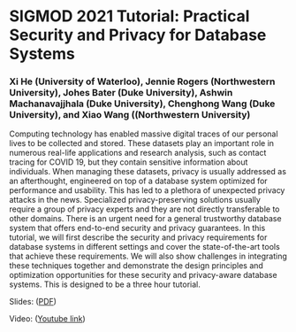 # SIGMOD 2021 Tutorial: Practical Security and Privacy for Database Systems

### Xi He (University of Waterloo), Jennie Rogers (Northwestern University), Johes Bater (Duke University), Ashwin Machanavajjhala (Duke University), Chenghong Wang (Duke University), and Xiao Wang ((Northwestern University)

Computing technology has enabled massive digital traces of our personal lives to be collected and stored. These datasets play an important role in numerous real-life applications and research analysis, such as contact tracing for COVID 19, but they contain sensitive information about individuals. When managing these datasets, privacy is usually addressed as an afterthought, engineered on top of a database system optimized for performance and usability. This has led to a plethora of unexpected privacy attacks in the news. Specialized privacy-preserving solutions usually require a group of privacy experts and they are not directly transferable to other domains. There is an urgent need for a general trustworthy database system that offers end-to-end security and privacy guarantees. In this tutorial, we will first describe the security and privacy requirements for database systems in different settings and cover the state-of-the-art tools that achieve these  requirements. We will also show challenges in integrating these techniques together and demonstrate the design principles and optimization opportunities for these security and privacy-aware database systems.  This is designed to be a three hour tutorial.

Slides: ([PDF](sigmod2021tutorial-pspdb.pdf))

Video: ([Youtube link](https://www.youtube.com/playlist?list=PL_j4gVzfdkXhSaggePxmwmrJFeB2-0ltd ))
